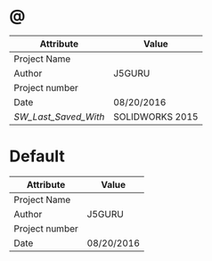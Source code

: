 # @
| Attribute | Value |
| ---  | ---     |
| Project Name |  |
| Author | J5GURU |
| Project number |  |
| Date | 08/20/2016 |
| _SW_Last_Saved_With_ | SOLIDWORKS 2015 |
# Default
| Attribute | Value |
| ---  | ---     |
| Project Name |  |
| Author | J5GURU |
| Project number |  |
| Date | 08/20/2016 |
